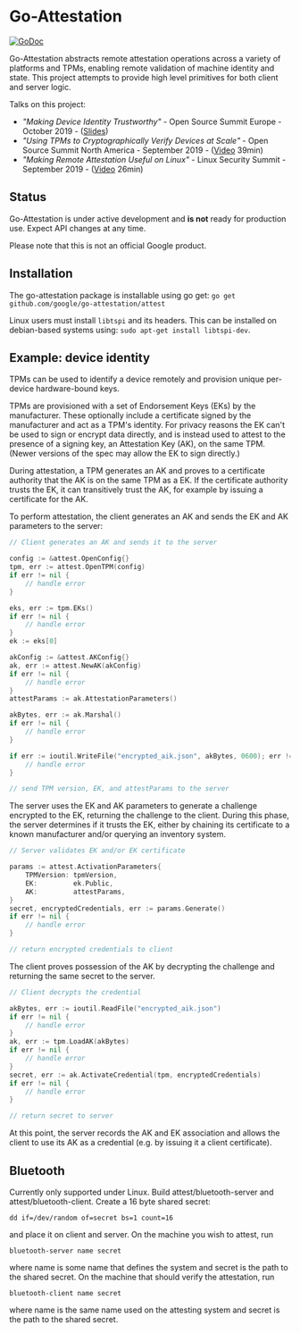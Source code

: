 Go-Attestation
==============

[![GoDoc](https://godoc.org/github.com/google/go-attestation/attest?status.svg)](https://godoc.org/github.com/google/go-attestation/attest)

Go-Attestation abstracts remote attestation operations across a variety of platforms
and TPMs, enabling remote validation of machine identity and state. This project
attempts to provide high level primitives for both client and server logic.

Talks on this project:

* _"Making Device Identity Trustworthy"_ - Open Source Summit Europe - October 2019 - ([Slides](https://static.sched.com/hosted_files/osseu19/ec/Device%20Identity.pdf))
* _"Using TPMs to Cryptographically Verify Devices at Scale"_ - Open Source Summit North America - September 2019 - ([Video](https://www.youtube.com/watch?v=EmEymlA5Q5Q) 39min)
* _"Making Remote Attestation Useful on Linux"_ - Linux Security Summit - September 2019 - ([Video](https://www.youtube.com/watch?v=TKva_h66Ptc) 26min)

## Status

Go-Attestation is under active development and **is not** ready for production use. Expect
API changes at any time.

Please note that this is not an official Google product.

## Installation

The go-attestation package is installable using go get: `go get github.com/google/go-attestation/attest`

Linux users must install `libtspi` and its headers. This can be installed on debian-based systems using: `sudo apt-get install libtspi-dev`.

## Example: device identity

TPMs can be used to identify a device remotely and provision unique per-device
hardware-bound keys.

TPMs are provisioned with a set of Endorsement Keys (EKs) by the manufacturer.
These optionally include a certificate signed by the manufacturer and act as a
TPM's identity. For privacy reasons the EK can't be used to sign or encrypt data
directly, and is instead used to attest to the presence of a signing key, an
Attestation Key (AK), on the same TPM. (Newer versions of the spec may allow the
EK to sign directly.)

During attestation, a TPM generates an AK and proves to a certificate authority
that the AK is on the same TPM as a EK. If the certificate authority trusts the
EK, it can transitively trust the AK, for example by issuing a certificate for
the AK.

To perform attestation, the client generates an AK and sends the EK and AK
parameters to the server:

```go
// Client generates an AK and sends it to the server

config := &attest.OpenConfig{}
tpm, err := attest.OpenTPM(config)
if err != nil {
    // handle error
}

eks, err := tpm.EKs()
if err != nil {
    // handle error
}
ek := eks[0]

akConfig := &attest.AKConfig{}
ak, err := attest.NewAK(akConfig)
if err != nil {
    // handle error
}
attestParams := ak.AttestationParameters()

akBytes, err := ak.Marshal()
if err != nil {
    // handle error
}

if err := ioutil.WriteFile("encrypted_aik.json", akBytes, 0600); err != nil {
    // handle error
}

// send TPM version, EK, and attestParams to the server
```

The server uses the EK and AK parameters to generate a challenge encrypted to
the EK, returning the challenge to the client. During this phase, the server
determines if it trusts the EK, either by chaining its certificate to a known
manufacturer and/or querying an inventory system.

```go
// Server validates EK and/or EK certificate

params := attest.ActivationParameters{
    TPMVersion: tpmVersion,
    EK:         ek.Public,
    AK:         attestParams,
}
secret, encryptedCredentials, err := params.Generate()
if err != nil {
    // handle error
}

// return encrypted credentials to client
```

The client proves possession of the AK by decrypting the challenge and
returning the same secret to the server.

```go
// Client decrypts the credential

akBytes, err := ioutil.ReadFile("encrypted_aik.json")
if err != nil {
    // handle error
}
ak, err := tpm.LoadAK(akBytes)
if err != nil {
    // handle error
}
secret, err := ak.ActivateCredential(tpm, encryptedCredentials)
if err != nil {
    // handle error
}

// return secret to server
```

At this point, the server records the AK and EK association and allows the client
to use its AK as a credential (e.g. by issuing it a client certificate).

## Bluetooth

Currently only supported under Linux. Build attest/bluetooth-server
and attest/bluetooth-client. Create a 16 byte shared secret:

```
dd if=/dev/random of=secret bs=1 count=16
```

and place it on client and server. On the machine you wish to attest, run

```
bluetooth-server name secret
```

where name is some name that defines the system and secret is the path
to the shared secret. On the machine that should verify the attestation, run

```
bluetooth-client name secret
```

where name is the same name used on the attesting system and secret is
the path to the shared secret.
